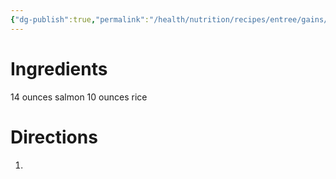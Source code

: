 ```yaml
---
{"dg-publish":true,"permalink":"/health/nutrition/recipes/entree/gains/salmon-and-rice/","tags":["cookmate"]}
---
```




# Ingredients

14 ounces salmon
10 ounces rice

# Directions

1) 
